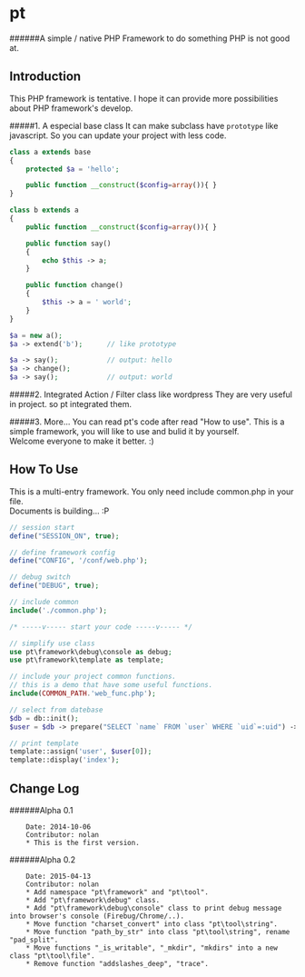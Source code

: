 pt
===========================
######A simple / native PHP Framework to do something PHP is not good at.



Introduction
---------------------------
This PHP framework is tentative. I hope it can provide more possibilities about PHP framework's develop.<br>

#####1. A especial base class
It can make subclass have `prototype` like javascript. So you can update your project with less code.<br>
```php
class a extends base
{
	protected $a = 'hello';

	public function __construct($config=array()){ }
}

class b extends a
{
	public function __construct($config=array()){ }

	public function say()
	{
		echo $this -> a;
	}

	public function change()
	{
		$this -> a = ' world';
	}
}

$a = new a();
$a -> extend('b'); 		// like prototype

$a -> say();			// output: hello
$a -> change();
$a -> say();			// output: world

```


#####2. Integrated Action / Filter class like wordpress
They are very useful in project. so pt integrated them.<br>


#####3. More...
You can read pt's code after read "How to use". This is a simple framework, you will like to use and bulid it by yourself.<br>
Welcome everyone to make it better. :)<br>


How To Use
---------------------------
This is a multi-entry framework. You only need include common.php in your file.<br>
Documents is building... :P<br>

```php
// session start
define("SESSION_ON", true);

// define framework config
define("CONFIG", '/conf/web.php');

// debug switch
define("DEBUG", true);

// include common
include('./common.php');

/* -----v----- start your code -----v----- */

// simplify use class
use pt\framework\debug\console as debug;
use pt\framework\template as template;

// include your project common functions.
// this is a demo that have some useful functions.
include(COMMON_PATH.'web_func.php');

// select from datebase
$db = db::init();
$user = $db -> prepare("SELECT `name` FROM `user` WHERE `uid`=:uid") -> execute(array(':uid'=>1));

// print template
template::assign('user', $user[0]);
template::display('index');

```


Change Log
---------------------------
######Alpha 0.1

		Date: 2014-10-06
		Contributor: nolan
		* This is the first version.

######Alpha 0.2

		Date: 2015-04-13
		Contributor: nolan
		* Add namespace "pt\framework" and "pt\tool".
		* Add "pt\framework\debug" class.
		* Add "pt\framework\debug\console" class to print debug message into browser's console (Firebug/Chrome/..).
		* Move function "charset_convert" into class "pt\tool\string".
		* Move function "path_by_str" into class "pt\tool\string", rename "pad_split".
		* Move functions "_is_writable", "_mkdir", "mkdirs" into a new class "pt\tool\file".
		* Remove function "addslashes_deep", "trace".